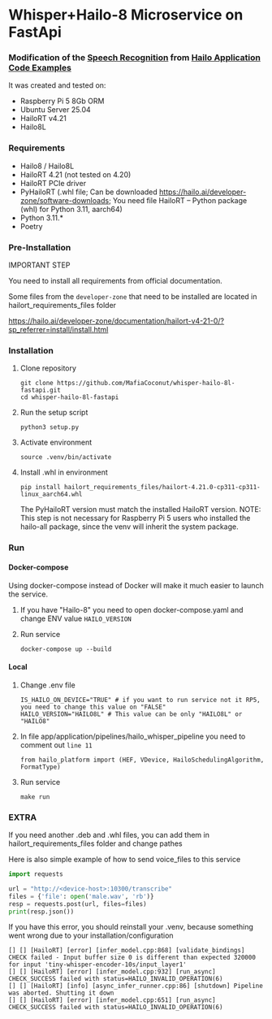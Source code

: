 # Whisper+Hailo-8 Microservice on FastApi 
### Modification of the [Speech Recognition](https://github.com/hailo-ai/Hailo-Application-Code-Examples/tree/main/runtime/hailo-8/python/speech_recognition) from [Hailo Application Code Examples](https://github.com/hailo-ai/Hailo-Application-Code-Examples/tree/main)

It was created and tested on:
- Raspberry Pi 5 8Gb ORM 
- Ubuntu Server 25.04
- HailoRT v4.21
- Hailo8L

### Requirements
- Hailo8 / Hailo8L
- HailoRT 4.21 (not tested on 4.20)
- HailoRT PCIe driver
- PyHailoRT (.whl file; Can be downloaded https://hailo.ai/developer-zone/software-downloads; You need file HailoRT – Python package (whl) for Python 3.11, aarch64)
- Python 3.11.*
- Poetry 

### Pre-Installation
IMPORTANT STEP

You need to install all requirements from official documentation.

Some files from the `developer-zone` that need to be installed are located in hailort_requirements_files folder

https://hailo.ai/developer-zone/documentation/hailort-v4-21-0/?sp_referrer=install/install.html

### Installation
1. Clone repository
    ```shell
    git clone https://github.com/MafiaCoconut/whisper-hailo-8l-fastapi.git
    cd whisper-hailo-8l-fastapi
    ```

2. Run the setup script
    ```shell
    python3 setup.py
    ```
   
3. Activate environment 
    ```shell
    source .venv/bin/activate
    ```

4. Install .whl in environment
    ```shell
    pip install hailort_requirements_files/hailort-4.21.0-cp311-cp311-linux_aarch64.whl
    ```
   
    The PyHailoRT version must match the installed HailoRT version. NOTE: This step is not necessary for Raspberry Pi 5 users who installed the hailo-all package, since the venv will inherit the system package.

### Run
#### Docker-compose
Using docker-compose instead of Docker will make it much easier to launch the service.

1. If you have "Hailo-8" you need to open docker-compose.yaml and change ENV value `HAILO_VERSION`

2. Run service
    ```shell
    docker-compose up --build
    ```



#### Local
1. Change .env file
    ```
    IS_HAILO_ON_DEVICE="TRUE" # if you want to run service not it RP5, you need to change this value on "FALSE"
    HAILO_VERSION="HAILO8L" # This value can be only "HAILO8L" or "HAILO8"
    ```

2. In file app/application/pipelines/hailo_whisper_pipeline you need to comment out `line 11`
    ```
    from hailo_platform import (HEF, VDevice, HailoSchedulingAlgorithm, FormatType)
    ```

3. Run service
    ```shell
    make run
    ```


### EXTRA

If you need another .deb and .whl files, you can add them in hailort_requirements_files folder and change pathes

Here is also simple example of how to send voice_files to this service
    
```py
import requests

url = "http://<device-host>:10300/transcribe"
files = {'file': open('male.wav', 'rb')}
resp = requests.post(url, files=files)
print(resp.json())
```

If you have this error, you should reinstall your .venv, because something went wrong due to your installation/configuration
```
[] [] [HailoRT] [error] [infer_model.cpp:868] [validate_bindings] CHECK failed - Input buffer size 0 is different than expected 320000 for input 'tiny-whisper-encoder-10s/input_layer1'
[] [] [HailoRT] [error] [infer_model.cpp:932] [run_async] CHECK_SUCCESS failed with status=HAILO_INVALID_OPERATION(6)
[] [] [HailoRT] [info] [async_infer_runner.cpp:86] [shutdown] Pipeline was aborted. Shutting it down
[] [] [HailoRT] [error] [infer_model.cpp:651] [run_async] CHECK_SUCCESS failed with status=HAILO_INVALID_OPERATION(6)
```
